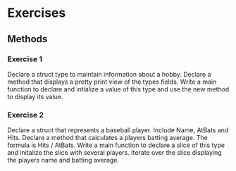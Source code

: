 # Exercises

## Methods

### Exercise 1
Declare a struct type to maintain information about a hobby. Declare a method that displays a pretty print view of the types fields. Write a main function to declare and intialize a value of this type and use the new method to display its value.

### Exercise 2
Declare a struct that represents a baseball player. Include Name, AtBats and Hits. Declare a method that calculates a players batting average. The formula is Hits / AtBats. Write a main function to declare a slice of this type and initalize the slice with several players. Iterate over the slice displaying the players name and batting average.